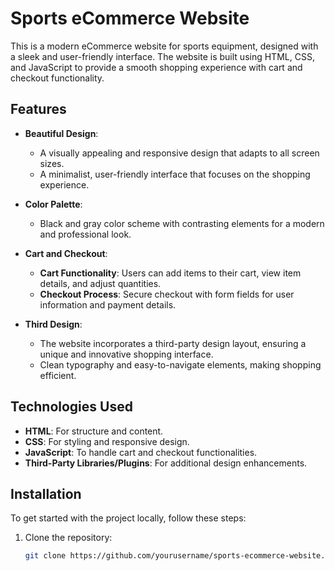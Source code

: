 # Sports eCommerce Website

This is a modern eCommerce website for sports equipment, designed with a sleek and user-friendly interface. The website is built using HTML, CSS, and JavaScript to provide a smooth shopping experience with cart and checkout functionality.

## Features

- **Beautiful Design**: 
  - A visually appealing and responsive design that adapts to all screen sizes.
  - A minimalist, user-friendly interface that focuses on the shopping experience.

- **Color Palette**: 
  - Black and gray color scheme with contrasting elements for a modern and professional look.

- **Cart and Checkout**: 
  - **Cart Functionality**: Users can add items to their cart, view item details, and adjust quantities.
  - **Checkout Process**: Secure checkout with form fields for user information and payment details.

- **Third Design**: 
  - The website incorporates a third-party design layout, ensuring a unique and innovative shopping interface.
  - Clean typography and easy-to-navigate elements, making shopping efficient.

## Technologies Used

- **HTML**: For structure and content.
- **CSS**: For styling and responsive design.
- **JavaScript**: To handle cart and checkout functionalities.
- **Third-Party Libraries/Plugins**: For additional design enhancements.

## Installation

To get started with the project locally, follow these steps:

1. Clone the repository:
   ```bash
   git clone https://github.com/yourusername/sports-ecommerce-website.git
 
